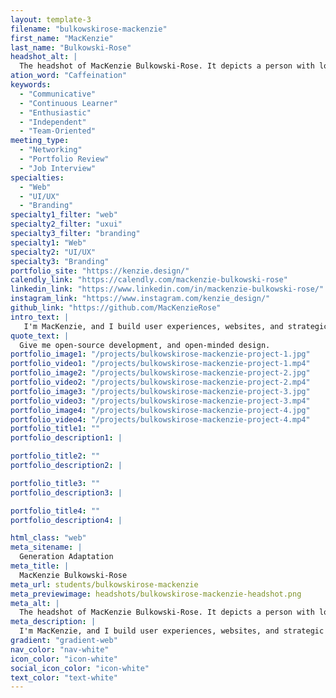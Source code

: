 ```yaml
---
layout: template-3
filename: "bulkowskirose-mackenzie"
first_name: "MacKenzie"
last_name: "Bulkowski-Rose"
headshot_alt: |
  The headshot of MacKenzie Bulkowski-Rose. It depicts a person with long brown hair smiling with their mouth closed, and head turned upwards, with their hands on their hips.
ation_word: "Caffeination"
keywords:
  - "Communicative"
  - "Continuous Learner"
  - "Enthusiastic"
  - "Independent"
  - "Team-Oriented"
meeting_type:
  - "Networking"
  - "Portfolio Review"
  - "Job Interview"
specialties:
  - "Web"
  - "UI/UX"
  - "Branding"
specialty1_filter: "web"
specialty2_filter: "uxui"
specialty3_filter: "branding"
specialty1: "Web"
specialty2: "UI/UX"
specialty3: "Branding"
portfolio_site: "https://kenzie.design/"
calendly_link: "https://calendly.com/mackenzie-bulkowski-rose"
linkedin_link: "https://www.linkedin.com/in/mackenzie-bulkowski-rose/"
instagram_link: "https://www.instagram.com/kenzie_design/"
github_link: "https://github.com/MacKenzieRose"
intro_text: |
   I'm MacKenzie, and I build user experiences, websites, and strategic brands that spark joy. I’m a technical creative, making visual solutions that enable accessibility and opportunity.
quote_text: |
  Give me open-source development, and open-minded design.
portfolio_image1: "/projects/bulkowskirose-mackenzie-project-1.jpg"
portfolio_video1: "/projects/bulkowskirose-mackenzie-project-1.mp4"
portfolio_image2: "/projects/bulkowskirose-mackenzie-project-2.jpg"
portfolio_video2: "/projects/bulkowskirose-mackenzie-project-2.mp4"
portfolio_image3: "/projects/bulkowskirose-mackenzie-project-3.jpg"
portfolio_video3: "/projects/bulkowskirose-mackenzie-project-3.mp4"
portfolio_image4: "/projects/bulkowskirose-mackenzie-project-4.jpg"
portfolio_video4: "/projects/bulkowskirose-mackenzie-project-4.mp4"
portfolio_title1: ""
portfolio_description1: |

portfolio_title2: ""
portfolio_description2: |

portfolio_title3: ""
portfolio_description3: |

portfolio_title4: ""
portfolio_description4: |

html_class: "web"
meta_sitename: |
  Generation Adaptation
meta_title: |
  MacKenzie Bulkowski-Rose
meta_url: students/bulkowskirose-mackenzie
meta_previewimage: headshots/bulkowskirose-mackenzie-headshot.png
meta_alt: |
  The headshot of MacKenzie Bulkowski-Rose. It depicts a person with long brown hair smiling with their mouth closed, and head turned upwards, with their hands on their hips.
meta_description: |
  I'm MacKenzie, and I build user experiences, websites, and strategic brands that spark joy. I’m a technical creative, making visual solutions that enable accessibility and opportunity.
gradient: "gradient-web"
nav_color: "nav-white"
icon_color: "icon-white"
social_icon_color: "icon-white"
text_color: "text-white"
---
```

